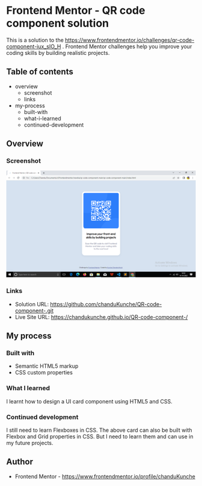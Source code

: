# Frontend Mentor - QR code component solution

This is a solution to the https://www.frontendmentor.io/challenges/qr-code-component-iux_sIO_H . Frontend Mentor challenges help you improve your coding skills by building realistic projects. 

## Table of contents

- overview
  - screenshot
  - links
- my-process
  - built-with
  - what-i-learned
  - continued-development

## Overview

### Screenshot

![](./screenshot.png)


### Links

- Solution URL: https://github.com/chanduKunche/QR-code-component-.git
- Live Site URL: https://chandukunche.github.io/QR-code-component-/

## My process

### Built with

- Semantic HTML5 markup
- CSS custom properties

### What I learned

I learnt how to design a UI card component using HTML5 and CSS. 

### Continued development

I still need to learn Flexboxes in CSS. The above card can also be built with Flexbox and Grid properties in CSS. But I need to learn them and can use in my future projects.

## Author

- Frontend Mentor - https://www.frontendmentor.io/profile/chanduKunche


